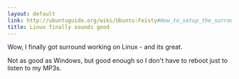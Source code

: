 ```yaml
---
layout: default
link: http://ubuntuguide.org/wiki/Ubuntu:Feisty#How_to_setup_the_surround_speakers_.285.1_and_others.29_with_ALSA
title: Linux finally sounds good
---
```


Wow, I finally got surround working on Linux - and its great.

Not as good as Windows, but good enough so I don't have to reboot just to
listen to my MP3s.
